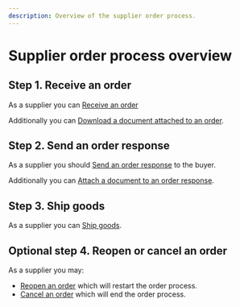 ```yaml
---
description: Overview of the supplier order process.
---
```


# Supplier order process overview

## Step 1. Receive an order

As a supplier you can [Receive an order](webhook/)

Additionally you can [Download a document attached to an order](webhook/download-document.md).

## Step 2. Send an order response

As a supplier you should [Send an order response](send-order-response/) to the buyer.

Additionally you can [Attach a document to an order response](send-order-response/attach-document.md).

## Step 3. Ship goods

As a supplier you can [Ship goods](ship-goods.md).

## Optional step 4. Reopen or cancel an order

As a supplier you may:

* [Reopen an order](reopen.md) which will restart the order process.
* [Cancel an order](cancel.md) which will end the order process.

